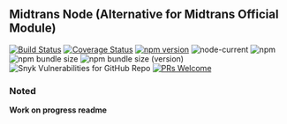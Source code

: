 ## Midtrans Node (Alternative for Midtrans Official Module)

[![Build Status](https://travis-ci.org/restuwahyu13/@midtrans/node.svg?branch=main)](https://travis-ci.org/restuwahyu13/@midtrans/node)
[![Coverage Status](https://coveralls.io/repos/github/restuwahyu13/@midtrans/node/badge.svg?branch=main)](https://coveralls.io/github/restuwahyu13/@midtrans/node?branch=main)
[![npm version](https://badge.fury.io/js/@midtrans/node.svg)](https://badge.fury.io/js/@midtrans/node)
![node-current](https://img.shields.io/node/v/@midtrans/node?style=flat-square)
![npm](https://img.shields.io/npm/dm/@midtrans/node)
![npm bundle size](https://img.shields.io/bundlephobia/min/@midtrans/node)
![npm bundle size (version)](https://img.shields.io/bundlephobia/minzip/@midtrans/node/1.0.1-rc1)
![Snyk Vulnerabilities for GitHub Repo](https://img.shields.io/snyk/vulnerabilities/github/restuwahyu13/@midtrans/node)
[![PRs Welcome](https://img.shields.io/badge/PRs-welcome-brightgreen.svg?style=flat-square)](https://github.com/restuwahyu13/@midtrans/node/blob/main/CONTRIBUTING.md)

### Noted

**Work on progress readme**
